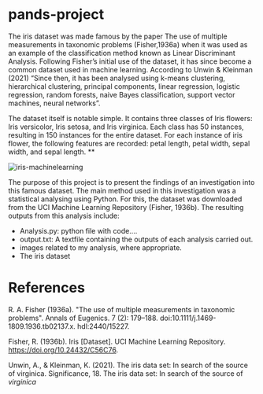 # pands-project
The iris dataset was made famous by the paper The use of multiple measurements in taxonomic problems (Fisher,1936a) when it was used as an example of the classification method known as Linear Discriminant Analysis. Following Fisher’s initial use of the dataset, it has since become a common dataset used in machine learning. According to Unwin & Kleinman (2021) “Since then, it has been analysed using k-means clustering, hierarchical clustering, principal components, linear regression, logistic regression, random forests, naive Bayes classification, support vector machines, neural networks”.

The dataset itself is notable simple. It contains three classes of Iris flowers: Iris versicolor, Iris setosa, and Iris virginica. Each class has 50 instances, resulting in 150 instances for the entire dataset. For each instance of iris flower, the following features are recorded: petal length, petal width, sepal width, and sepal length. **

![iris-machinelearning](https://github.com/user-attachments/assets/3620ebbc-ae87-465e-a9f8-969deca7628c)

The purpose of this project is to present the findings of an investigation into this famous dataset. The main method used in this investigation was a statistical analysing using Python. For this, the dataset was downloaded from the UCI Machine Learning Repository (Fisher, 1936b). The resulting outputs from this analysis include:

- Analysis.py: python file with code....
- output.txt: A textfile containing the outputs of each analysis carried out.
- images related to my analysis, where appropriate.
- The iris dataset

# References
R. A. Fisher (1936a). "The use of multiple measurements in taxonomic problems". Annals of Eugenics. 7 (2): 179–188. doi:10.1111/j.1469-1809.1936.tb02137.x. hdl:2440/15227.

Fisher, R. (1936b). Iris [Dataset]. UCI Machine Learning Repository. https://doi.org/10.24432/C56C76.

Unwin, A., & Kleinman, K. (2021). The iris data set: In search of the source of virginica. Significance, 18. The iris data set: In search of the source of <i>virginica</i>
